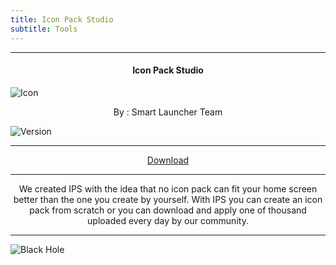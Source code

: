```yaml
---
title: Icon Pack Studio
subtitle: Tools
---
```

---

<h4> <p align="center"> Icon Pack Studio </p> </h4>

![Icon](https://rb.gy/upuqds)

<p align="center"> By : Smart Launcher Team </p>

![Version](https://rb.gy/dveu5)

---

<p align ="center">
<a href="https://clk.asia/8hgaZ" class="btn btn-outline-success"> Download </a>
</p>

---

<p align="center">
We created IPS with the idea that no icon pack can fit your home screen better than the one you create by yourself. With IPS you can create an icon pack from scratch or you can download and apply one of thousand uploaded every day by our community.
</p>

---

![Black Hole](https://rb.gy/z0dyyw)
